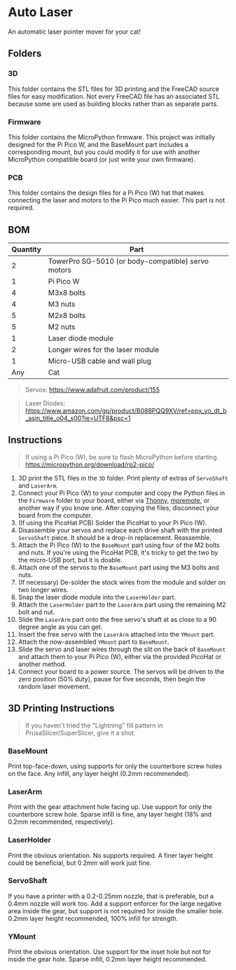 # Auto Laser

An automatic laser pointer mover for your cat!

## Folders

### 3D

This folder contains the STL files for 3D printing and the FreeCAD source files for easy modification. Not every FreeCAD file has an associated STL because some are used as building blocks rather than as separate parts.

### Firmware

This folder contains the MicroPython firmware. This project was initially designed for the Pi Pico W, and the BaseMount part includes a corresponding mount, but you could modify it for use with another MicroPython compatible board (or just write your own firmware).

### PCB

This folder contains the design files for a Pi Pico (W) hat that makes connecting the laser and motors to the Pi Pico much easier. This part is not required.

## BOM

| Quantity      | Part        |
| --------------| ----------- |
| 2             | TowerPro SG-5010 (or body-compatible) servo motors    |
| 1     | Pi Pico W |
| 4     | M3x8 bolts    |
| 4     | M3 nuts   |
| 5     | M2x8 bolts    |
| 5     | M2 nuts   |
| 1     | Laser diode module        |
| 2     | Longer wires for the laser module |
| 1     | Micro-USB cable and wall plug |
| Any     | Cat |

> Servos: https://www.adafruit.com/product/155

> Laser Diodes: https://www.amazon.com/gp/product/B088PQQ9XV/ref=ppx_yo_dt_b_asin_title_o04_s00?ie=UTF8&psc=1

## Instructions

> If using a Pi Pico (W), be sure to flash MicroPython before starting. https://micropython.org/download/rp2-pico/

1. 3D print the STL files in the `3D` folder. Print plenty of extras of `ServoShaft` and `LaserArm`.
1. Connect your Pi Pico (W) to your computer and copy the Python files in the `Firmware` folder to your board, either via [Thonny](https://thonny.org/), [mpremote](https://docs.micropython.org/en/latest/reference/mpremote.html), or another way if you know one. After copying the files, disconnect your board from the computer.
1. (If using the PicoHat PCB) Solder the PicoHat to your Pi Pico (W).
1. Disassemble your servos and replace each drive shaft with the printed `ServoShaft` piece. It should be a drop-in replacement. Reassemble.
1. Attach the Pi Pico (W) to the `BaseMount` part using four of the M2 bolts and nuts. If you're using the PicoHat PCB, it's tricky to get the two by the micro-USB port, but it is doable.
1. Attach one of the servos to the `BaseMount` part using the M3 bolts and nuts.
1. (If necessary) De-solder the stock wires from the module and solder on two longer wires.
1. Snap the laser diode module into the `LaserHolder` part.
1. Attach the `LaserHolder` part to the `LaserArm` part using the remaining M2 bolt and nut.
1. Slide the `LaserArm` part onto the free servo's shaft at as close to a 90 degree angle as you can get.
1. Insert the free servo with the `LaserArm` attached into the `YMount` part.
1. Attach the now-assembled `YMount` part to `BaseMount`.
1. Slide the servo and laser wires through the slit on the back of `BaseMount` and attach them to your Pi Pico (W), either via the provided PicoHat or another method.
1. Connect your board to a power source. The servos will be driven to the zero position (50% duty), pause for five seconds, then begin the random laser movement.

## 3D Printing Instructions

> If you haven't tried the "Lightning" fill pattern in PrusaSlicer/SuperSlicer, give it a shot.

### BaseMount

Print top-face-down, using supports for only the counterbore screw holes on the face. Any infill, any layer height (0.2mm recommended).

### LaserArm

Print with the gear attachment hole facing up. Use support for only the counterbore screw hole. Sparse infill is fine, any layer height (18% and 0.2mm recommended, respectively).

### LaserHolder

Print the obvious orientation. No supports required. A finer layer height could be beneficial, but 0.2mm will work just fine.

### ServoShaft

If you have a printer with a 0.2-0.25mm nozzle, that is preferable, but a 0.4mm nozzle will work too. Add a support enforcer for the large negative area inside the gear, but support is not required for inside the smaller hole. 0.2mm layer height recommended, 100% infill for strength.

### YMount

Print the obvious orientation. Use support for the inset hole but not for inside the gear hole. Sparse infill, 0.2mm layer height recommended.
